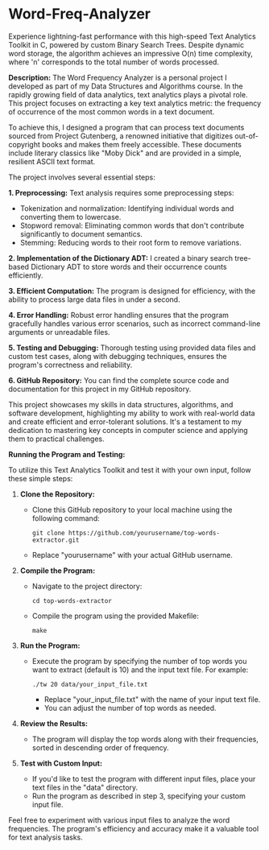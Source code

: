 # Word-Freq-Analyzer
Experience lightning-fast performance with this high-speed Text Analytics Toolkit in C, powered by custom Binary Search Trees. Despite dynamic word storage, the algorithm achieves an impressive O(n) time complexity, where 'n' corresponds to the total number of words processed.

**Description:**
The Word Frequency Analyzer is a personal project I developed as part of my Data Structures and Algorithms course. In the rapidly growing field of data analytics, text analytics plays a pivotal role. This project focuses on extracting a key text analytics metric: the frequency of occurrence of the most common words in a text document.

To achieve this, I designed a program that can process text documents sourced from Project Gutenberg, a renowned initiative that digitizes out-of-copyright books and makes them freely accessible. These documents include literary classics like "Moby Dick" and are provided in a simple, resilient ASCII text format.

The project involves several essential steps:

**1. Preprocessing:** Text analysis requires some preprocessing steps:
   - Tokenization and normalization: Identifying individual words and converting them to lowercase.
   - Stopword removal: Eliminating common words that don't contribute significantly to document semantics.
   - Stemming: Reducing words to their root form to remove variations.

**2. Implementation of the Dictionary ADT:** I created a binary search tree-based Dictionary ADT to store words and their occurrence counts efficiently.

**3. Efficient Computation:** The program is designed for efficiency, with the ability to process large data files in under a second.

**4. Error Handling:** Robust error handling ensures that the program gracefully handles various error scenarios, such as incorrect command-line arguments or unreadable files.

**5. Testing and Debugging:** Thorough testing using provided data files and custom test cases, along with debugging techniques, ensures the program's correctness and reliability.

**6. GitHub Repository:** You can find the complete source code and documentation for this project in my GitHub repository.

This project showcases my skills in data structures, algorithms, and software development, highlighting my ability to work with real-world data and create efficient and error-tolerant solutions. It's a testament to my dedication to mastering key concepts in computer science and applying them to practical challenges.

**Running the Program and Testing:**

To utilize this Text Analytics Toolkit and test it with your own input, follow these simple steps:

1. **Clone the Repository:**
   - Clone this GitHub repository to your local machine using the following command:
     ```
     git clone https://github.com/yourusername/top-words-extractor.git
     ```
   - Replace "yourusername" with your actual GitHub username.

2. **Compile the Program:**
   - Navigate to the project directory:
     ```
     cd top-words-extractor
     ```
   - Compile the program using the provided Makefile:
     ```
     make
     ```

3. **Run the Program:**
   - Execute the program by specifying the number of top words you want to extract (default is 10) and the input text file. For example:
     ```
     ./tw 20 data/your_input_file.txt
     ```
     - Replace "your_input_file.txt" with the name of your input text file.
     - You can adjust the number of top words as needed.

4. **Review the Results:**
   - The program will display the top words along with their frequencies, sorted in descending order of frequency.

5. **Test with Custom Input:**
   - If you'd like to test the program with different input files, place your text files in the "data" directory.
   - Run the program as described in step 3, specifying your custom input file.

Feel free to experiment with various input files to analyze the word frequencies. The program's efficiency and accuracy make it a valuable tool for text analysis tasks.
